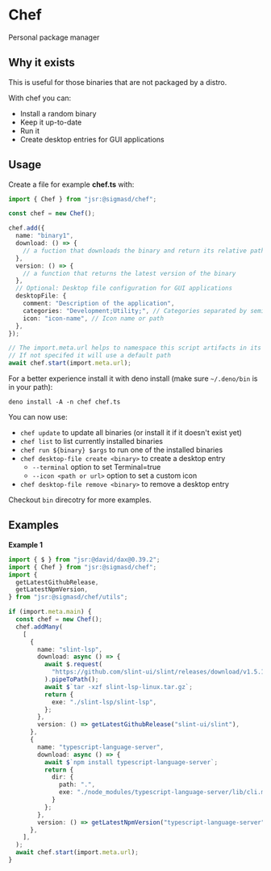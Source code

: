 # Chef

Personal package manager

## Why it exists

This is useful for those binaries that are not packaged by a distro.

With chef you can:

- Install a random binary
- Keep it up-to-date
- Run it
- Create desktop entries for GUI applications

## Usage

Create a file for example **chef.ts** with:

```typescript
import { Chef } from "jsr:@sigmasd/chef";

const chef = new Chef();

chef.add({
  name: "binary1",
  download: () => {
    // a fuction that downloads the binary and return its relative path
  },
  version: () => {
    // a function that returns the latest version of the binary
  },
  // Optional: Desktop file configuration for GUI applications
  desktopFile: {
    comment: "Description of the application",
    categories: "Development;Utility;", // Categories separated by semicolons
    icon: "icon-name", // Icon name or path
  },
});

// The import.meta.url helps to namespace this script artifacts in its seprate path
// If not specifed it will use a default path
await chef.start(import.meta.url);
```

For a better experience install it with deno install (make sure `~/.deno/bin` is
in your path):

`deno install -A -n chef chef.ts`

You can now use:

- `chef update` to update all binaries (or install it if it doesn't exist yet)
- `chef list` to list currently installed binaries
- `chef run ${binary} $args` to run one of the installed binaries
- `chef desktop-file create <binary>` to create a desktop entry
  - `--terminal` option to set Terminal=true
  - `--icon <path or url>` option to set a custom icon
- `chef desktop-file remove <binary>` to remove a desktop entry

Checkout `bin` direcotry for more examples.

## Examples

**Example 1**

```ts
import { $ } from "jsr:@david/dax@0.39.2";
import { Chef } from "jsr:@sigmasd/chef";
import {
  getLatestGithubRelease,
  getLatestNpmVersion,
} from "jsr:@sigmasd/chef/utils";

if (import.meta.main) {
  const chef = new Chef();
  chef.addMany(
    [
      {
        name: "slint-lsp",
        download: async () => {
          await $.request(
            "https://github.com/slint-ui/slint/releases/download/v1.5.1/slint-lsp-linux.tar.gz",
          ).pipeToPath();
          await $`tar -xzf slint-lsp-linux.tar.gz`;
          return {
            exe: "./slint-lsp/slint-lsp",
          };
        },
        version: () => getLatestGithubRelease("slint-ui/slint"),
      },
      {
        name: "typescript-language-server",
        download: async () => {
          await $`npm install typescript-language-server`;
          return {
            dir: {
              path: ".",
              exe: "./node_modules/typescript-language-server/lib/cli.mjs"
            }
          };
        },
        version: () => getLatestNpmVersion("typescript-language-server"),
      },
    ],
  );
  await chef.start(import.meta.url);
}
```
